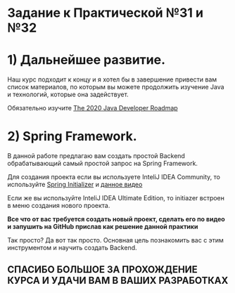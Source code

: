 # Задание к Практической №31 и №32

# 1) Дальнейшее развитие.

Наш курс подходит к концу и я хотел бы в завершение привести вам список материалов, по которым вы можете продолжить изучение Java и технологий, которые она задействует.

Обязательно изучите [The 2020 Java Developer Roadmap](https://javarevisited.blogspot.com/2019/10/the-java-developer-roadmap.html#axzz6gyF2VQ5M)


# 2) Spring Framework.

В данной работе предлагаю вам создать простой Backend обрабатывающий самый простой запрос на Spring Framework.

Для создания проекта если вы используете InteliJ IDEA Community, то используйте [Spring Initializer](https://start.spring.io/) и [данное видео](https://www.youtube.com/watch?v=TyavYh9uxHU&ab_channel=Followthewhiterabbit)

Если же вы используйте InteliJ IDEA Ultimate Edition, то initiazer встроен в меню создания нового проекта.

**Все что от вас требуется создать новый проект, сделать его по видео и запушить на GitHub прислав как решение данной практики**

Так просто? Да вот так просто. Основная цель познакомить вас с этим инструментом и научить создать Backend.


## СПАСИБО БОЛЬШОЕ ЗА ПРОХОЖДЕНИЕ КУРСА И УДАЧИ ВАМ В ВАШИХ РАЗРАБОТКАХ
